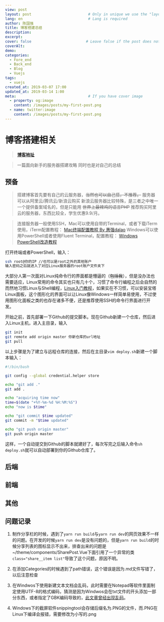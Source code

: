 ```yaml
---
view: post
layout: post                          # Only in unique we use the "layout: post"
lang: en                              # Lang is required
author: 陈国强
title: 博客搭建总结
description:
excerpt:
cover: false                         # Leave false if the post does not have cover image, if there is set to true
coverAlt:
demo:
categories:
  - Fore_end
  - Back_end
  - Blog
  - Vuejs
tags:
  - vuejs
created_at: 2019-03-07 17:00
updated_at: 2019-03-14 1:00
meta:                                 # If you have cover image
  - property: og:image
    content: /images/posts/my-first-post.png
  - name: twitter:image
    content: /images/posts/my-first-post.png
---
```



# 博客搭建相关

> **[博客地址](http://101.200.53.152)**

> 一篇面向新手的服务器搭建攻略
同时也是对自己的总结

## 预备

> 搭建博客首先要有自己的云服务器，~~当然也可以自己搭，不推荐。~~
服务器可以从阿里云/腾讯云/新浪云购买
新浪云服务器比较特殊，是三者之中唯一一个提供备案域名的，但是只能用 ~~世界上最辣鸡的语言PHP~~
推荐购买阿里云的服务器，东西比较全，学生优惠9.9/月。

> 连接服务器一般使用SSH，Mac可以使用自带的Terminal，或者下载iTerm使用，iTerm配置教程：
[Mac终端配置教程 By 惠强dalao](https://wyydsb.xin/other/terminal.html)
Windows可以使用PowerShell或者使用Fluent Terminal，配置教程：
[Windows PowerShell改造教程](https://zhuanlan.zhihu.com/p/56808199)

打开终端或者PowerShell，输入：
```bash
ssh root@你的IP //也可以是root之外的其他账户
输入密码之后就进入了对应Linux服务器的root账户文件夹下
```
大部分人第一次面对Linux纯命令行的界面都是懵逼的（~~包括我~~），但是没办法也需要适应，Linux常用的命令其实也只有几十个，习惯了命令行编程之后会自然的而然地习惯Linux与Shell编程，[Linux入门教程](http://linux.vbird.org/#)，如果实在不习惯，可以安装宝塔Linux面板，这个图形化的界面可以让Linux像Windows一样简单易使用，不过使用图形化面板之类的也存在诸多不便，还是推荐使用SSH的命令行界面进行开发。

开始之前，首先部署一下Github的提交脚本。现在Github新建一个仓库，然后进入Linux主机，进入主目录，输入

```bash
git init
git remote add origin master 你新仓库的url地址
git pull
```
以上步骤是为了建立与远程仓库的连接，然后在主目录`vim deploy.sh`新建一个脚本输入：

```bash
#!/bin/bash

git config --global credential.helper store

echo "git add ."
git add .

echo "acquiring time now"
time=$(date "+%Y-%m-%d %H:%M:%S")
echo "now is $time"

echo "git commit $time updated"
git commit -m "$time updated"

echo "git push origin master"
git push origin master
```
这样，一个自动提交到Github的脚本就建好了，每次写完之后输入命令`sh deploy.sh`就可以自动部署到你的Github仓库了。

## 后端



## 前端

## 其他

## 问题记录

1. 制作分享栏的时候，遇到了`yarn run build`与`yarn run dev`的网页效果不一样的问题。在开发的时候`yarn run dev`是没有问题的，但是`yarn run build`的时候分享列表的图标显示不出来，排查出来的问题是~/theme/components/SharePost.Vue下面引用了一个异常的类`class="share__item list"`导致了这个问题，原因不明。

2. 在添加Categories的时候遇到了path错误，这个错误是因为.md文件写错了，以后注意检查

3. 在Windwos下使用新建文本文档会乱码，此时需要在Notepad等软件里面制定使用UTF-8的格式编码，猜测是因为Windwos会在txt文件的开头添加一部分东西，或者指定了GBK编码导致的，[此文章曾经出现乱码](http://101.200.53.152/posts/Federation.html)。

4. Windows下的截屏软件snippingtool会存储后缀名为.PNG的文件，而.PNG在Linux下编译会报错，需要修改为小写的.png